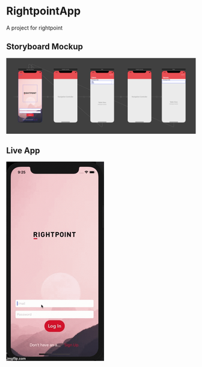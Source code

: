 # RightpointApp
A project for rightpoint 

## Storyboard Mockup
![](images/filenamespaces.png)

## Live App 
![](images/39jcb1.gif)
